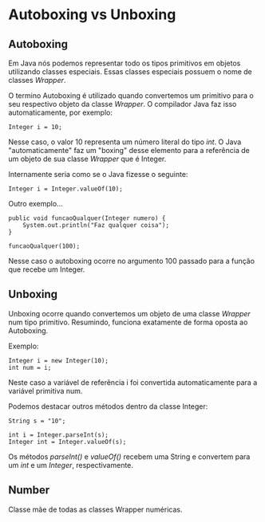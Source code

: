 # Autoboxing vs Unboxing


## Autoboxing

Em Java nós podemos representar todo os tipos primitivos em objetos utilizando classes especiais. Essas classes 
especiais possuem o nome de classes *Wrapper*.

O termino Autoboxing é utilizado quando convertemos um primitivo para o seu respectivo objeto da classe *Wrapper*. O
compilador Java faz isso automaticamente, por exemplo:

    Integer i = 10;

Nesse caso, o valor 10 representa um número literal do tipo *int*. O Java "automaticamente" faz um "boxing" desse
elemento para a referência de um objeto de sua classe *Wrapper* que é Integer.

Internamente seria como se o Java fizesse o seguinte:

    Integer i = Integer.valueOf(10);

Outro exemplo...

    public void funcaoQualquer(Integer numero) {
        System.out.println("Faz qualquer coisa");
    }

    funcaoQualquer(100);

Nesse caso o autoboxing ocorre no argumento 100 passado para a função que recebe um Integer.

## Unboxing

Unboxing ocorre quando convertemos um objeto de uma classe *Wrapper* num tipo primitivo. Resumindo, funciona exatamente
de forma oposta ao Autoboxing.

Exemplo:

    Integer i = new Integer(10);
    int num = i;

Neste caso a variável de referência i foi convertida automaticamente para a variável primitiva num.

Podemos destacar outros métodos dentro da classe Integer:

    String s = "10";

    int i = Integer.parseInt(s);
    Integer int = Integer.valueOf(s);

Os métodos *parseInt()* e *valueOf()* recebem uma String e convertem para um *int* e um *Integer*, respectivamente.

## Number

Classe mãe de todas as classes Wrapper numéricas.